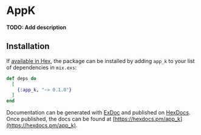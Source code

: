 # AppK

**TODO: Add description**

## Installation

If [available in Hex](https://hex.pm/docs/publish), the package can be installed
by adding `app_k` to your list of dependencies in `mix.exs`:

```elixir
def deps do
  [
    {:app_k, "~> 0.1.0"}
  ]
end
```

Documentation can be generated with [ExDoc](https://github.com/elixir-lang/ex_doc)
and published on [HexDocs](https://hexdocs.pm). Once published, the docs can
be found at [https://hexdocs.pm/app_k](https://hexdocs.pm/app_k).

